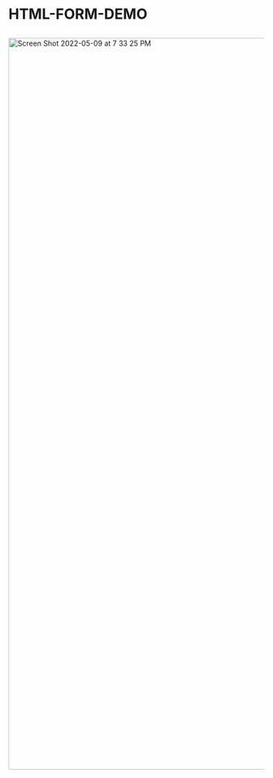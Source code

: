 # HTML-FORM-DEMO
##
<img width="1440" alt="Screen Shot 2022-05-09 at 7 33 25 PM" src="https://user-images.githubusercontent.com/54459398/167520203-6e5abcbb-c2a6-4b62-91f6-014126caa3b0.png">
